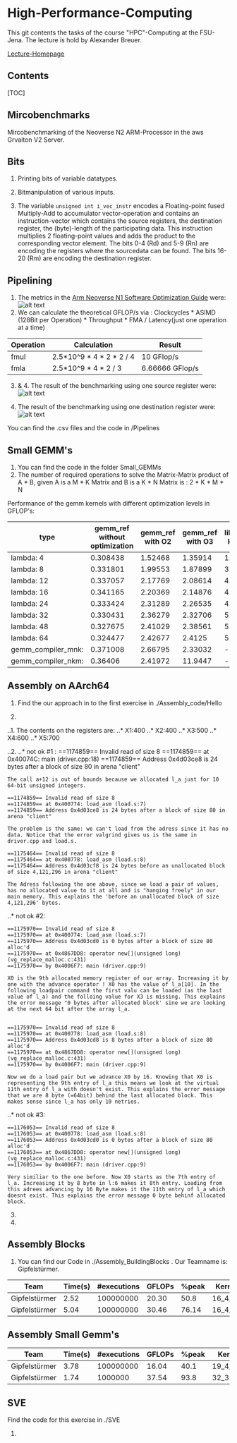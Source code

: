 # High-Performance-Computing
This git contents the tasks of the course "HPC"-Computing at the FSU-Jena.
The lecture is hold by Alexander Breuer.


[Lecture-Homepage](https://scalable.uni-jena.de/opt/hpc/index.html)


## Contents

[TOC]

## Mircobenchmarks
Mircobenchmarking of the Neoverse N2 ARM-Processor in the aws Grvaiton V2 Server.


## Bits
1. Printing bits of variable datatypes.

2. Bitmanipulation of various inputs.

3. The variable `unsigned int i_vec_instr` encodes a Floating-point fused Multiply-Add to accumulator vector-operation and contains an instruction-vector which contains the source registers, the destination register, the (byte)-length of the participating data.
This instruction multiplies 2 floating-point values and adds the product to the corresponding vector element. The bits 0-4 (Rd) and 5-9 (Rn) are encoding the registers where the sourcedata can be found. The bits 16-20 (Rm) are encoding the destination register.

## Pipelining
1. The metrics in the [Arm Neoverse N1 Software Optimization Guide](https://developer.arm.com/documentation/swog309707/a) were:
![alt text](https://github.com/Jolles-workm8/HPC/blob/main/Pipelining/fmla_fmul.png)
2. We can calculate the theoretical GFLOP/s via : Clockcycles * ASIMD (128Bit per Operation) * Throughput * FMA / Latency(just one operation at a time)

Operation | Calculation | Result
--- | --- | ---
fmul       | 2.5*10^9 * 4 * 2 * 2 / 4 | 10 GFlop/s      
fmla       | 2.5*10^9 * 4 * 2 / 3     | 6.66666 GFlop/s

3. & 4. The result of the benchmarking using one source register were:
  ![alt text](https://github.com/Jolles-workm8/HPC/blob/main/Pipelining/fmul_fmla_src.png)

5. The result of the benchmarking using one destination register were:
  ![alt text](https://github.com/Jolles-workm8/HPC/blob/main/Pipelining/fmul_fmla_dst.png)

You can find the .csv files and the code in /Pipelines

## Small GEMM's
1. You can find the code in the folder Small_GEMMs
2. The number of required operations to solve the Matrix-Matrix product of A * B, given A is a M * K Matrix and B is a K * N Matrix is :
   2 * K * M * N

Performance of the gemm kernels with different optimization levels in GFLOP's:

type | gemm_ref without optimization | gemm_ref with O2 | gemm_ref with O3 | libxsmm Kernel
--- | --- | --- | --- | ---
lambda: 4 | 0.308438 | 1.52468 | 1.35914 | 1.80327
lambda: 8 | 0.331801 | 1.99553 | 1.87899 | 3.63342
lambda: 12 | 0.337057 | 2.17769 | 2.08614 | 4.45306
lambda: 16 | 0.341165 | 2.20369 | 2.14876 | 4.69007
lambda: 24 | 0.333424 | 2.31289 | 2.26535 | 4.76983
lambda: 32 | 0.330431 | 2.36279 | 2.32706 | 5.02721
lambda: 48 | 0.327675 | 2.41029 | 2.38561 | 5.2072
lambda: 64 | 0.324477 | 2.42677 | 2.4125 | 5.31401
gemm_compiler_mnk: | 0.371008 | 2.66795 | 2.33032 | -
gemm_compiler_nkm: | 0.36406 | 2.41972	| 11.9447 | - 


## Assembly on AArch64

1. Find the our approach in to the first exercise in ./Assembly_code/Hello

2. 
..1. The contents on the registers are:
..* X1:400
..* X2:400
..* X3:500
..* X4:600
..* X5:700

..2. 
..* not ok #1 :
    ==1174859== Invalid read of size 8
    ==1174859== at 0x40074C: main (driver.cpp:18)
    ==1174859== Address 0x4d03ce8 is 24 bytes after a block of size 80 in arena "client"

    The call a+12 is out of bounds because we allocated l_a just for 10 64-bit unsigned integers.

    ==1174859== Invalid read of size 8
    ==1174859== at 0x400774: load_asm (load.s:7)
    ==1174859== Address 0x4d03ce8 is 24 bytes after a block of size 80 in arena "client"

    The problem is the same: we can't load from the adress since it has no data. Notice that the error valgrind gives us is the same in driver.cpp and load.s.

    ==1175464== Invalid read of size 8
    ==1175464== at 0x400778: load_asm (load.s:8)
    ==1175464== Address 0x4d03cf8 is 24 bytes before an unallocated block of size 4,121,296 in arena "client"

    The Adress following the one above, since we load a pair of values, has no allocated value to it at all and is "hanging freely" in our main memory. This explains the 'before an unallocated block of size 4,121,296' bytes.


..* not ok #2:

    ==1175970== Invalid read of size 8
    ==1175970== at 0x400774: load_asm (load.s:7)
    ==1175970== Address 0x4d03cd0 is 0 bytes after a block of size 80 alloc'd
    ==1175970== at 0x4867DD8: operator new[](unsigned long) (vg_replace_malloc.c:431)
    ==1175970== by 0x4006F7: main (driver.cpp:9)    

    X0 is the 9th allocated memory register of our array. Increasing it by one with the advance operator ! X0 has the value of l_a[10]. In the following loadpair command the first valu can be loaded (as the last value of l_a) and the folloing value for X3 is missing. This explains the error message "0 bytes after allocated block' sine we are looking at the next 64 bit after the array l_a.


    ==1175970== Invalid read of size 8
    ==1175970== at 0x400778: load_asm (load.s:8)
    ==1175970== Address 0x4d03cd8 is 8 bytes after a block of size 80 alloc'd
    ==1175970== at 0x4867DD8: operator new[](unsigned long) (vg_replace_malloc.c:431)
    ==1175970== by 0x4006F7: main (driver.cpp:9)

    Now we do a load pair but we advance X0 by 16. Knowing that X0 is representing the 9th entry of l_a this means we look at the virtual 11th entry of l_a with doesn't exist. This explains the error message that we are 8 byte (=64bit) behind the last allocated block. This makes sense since l_a has only 10 netries.




..* not ok #3:

    ==1176053== Invalid read of size 8
    ==1176053== at 0x400778: load_asm (load.s:8)
    ==1176053== Address 0x4d03cd0 is 0 bytes after a block of size 80 alloc'd
    ==1176053== at 0x4867DD8: operator new[](unsigned long) (vg_replace_malloc.c:431)
    ==1176053== by 0x4006F7: main (driver.cpp:9)

    Very similiar to the one before. Now X0 starts as the 7th entry of l_a. Increasing it by 8 byte in l:6 makes it 8th entry. Loading from this adrees advancing by 16 Byte makes it the 11th entry of l_a which doesnt exist. This explains the error message 0 byte behinf allocated block.
   

3.

4.

## Assembly Blocks

1. You can find our Code in ./Assembly_BuildingBlocks . Our Teamname is: Gipfelstürmer.

Team | Time(s) | #executions | GFLOPs | %peak | Kernel
--- | --- | --- | --- | --- | ---
Gipfelstürmer | 2.52 | 100000000 | 20.30 | 50.8 | 16_4_4
Gipfelstürmer | 5.04 | 100000000 | 30.46 | 76.14 | 16_4_12

## Assembly Small Gemm's

Team | Time(s) | #executions | GFLOPs | %peak | Kernel
--- | --- | --- | --- | --- | ---
Gipfelstürmer | 3.78 | 100000000 | 16.04 | 40.1 | 19_4_4
Gipfelstürmer | 1.74 | 1000000 | 37.54 | 93.8 | 32_32_32

## SVE

Find the code for this exercise in ./SVE

1. 